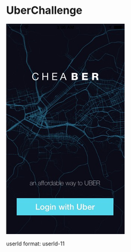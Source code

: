 # UberChallenge

<img src="https://github.com/happymap/UberChallenge/blob/master/resources/login_screen.png?raw=true">


userId format: userId-11

